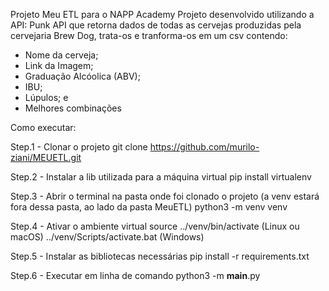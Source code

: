 Projeto Meu ETL para o NAPP Academy
Projeto desenvolvido utilizando a API: Punk API que retorna dados de todas as cervejas produzidas pela cervejaria Brew Dog, trata-os e tranforma-os em um csv contendo:

- Nome da cerveja;
- Link da Imagem;
- Graduação Alcóolica (ABV);
- IBU;
- Lúpulos; e
- Melhores combinações

Como executar:

Step.1 - Clonar o projeto
git clone https://github.com/murilo-ziani/MEUETL.git

Step.2 - Instalar a lib utilizada para a máquina virtual
pip install virtualenv

Step.3 - Abrir o terminal na pasta onde foi clonado o projeto (a venv estará fora dessa pasta, ao lado da pasta MeuETL)
python3 -m venv venv

Step.4 - Ativar o ambiente virtual
source ../venv/bin/activate (Linux ou macOS)
../venv/Scripts/activate.bat (Windows)

Step.5 - Instalar as bibliotecas necessárias
pip install -r requirements.txt

Step.6 - Executar em linha de comando
python3 -m __main__.py
